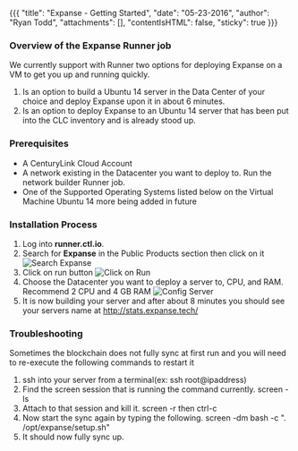{{{
  "title": "Expanse - Getting Started",
  "date": "05-23-2016",
  "author": "Ryan Todd",
  "attachments": [],
  "contentIsHTML": false,
  "sticky": true
}}}

### Overview of the Expanse Runner job
We currently support with Runner two options for deploying Expanse on a VM to get you up and running quickly.

1. Is an option to build a Ubuntu 14 server in the Data Center of your choice and deploy Expanse upon it in about 6 minutes.
2. Is an option to deploy Expanse to an Ubuntu 14 server that has been put into the CLC inventory and is already stood up.

### Prerequisites
* A CenturyLink Cloud Account
* A network existing in the Datacenter you want to deploy to. Run the network builder Runner job.
* One of the Supported Operating Systems listed below on the Virtual Machine
  Ubuntu 14
  more being added in future

  
### Installation Process

1. Log into **runner.ctl.io**.
2. Search for **Expanse** in the Public Products section then click on it
  ![Search Expanse](../images/BaaS/runner1.png)
3. Click on run button
  ![Click on Run](../images/BaaS/runner2.png)
4. Choose the Datacenter you want to deploy a server to, CPU, and RAM. Recommend 2 CPU and 4 GB RAM
  ![Config Server](../images/BaaS/runner3.png)
5. It is now building your server and after about 8 minutes you should see your servers name at http://stats.expanse.tech/

### Troubleshooting
Sometimes the blockchain does not fully sync at first run and you will need to re-execute the following commands to restart it

1. ssh into your server from a terminal(ex: ssh root@ipaddress)
2. Find the screen session that is running the command currently. screen -ls
3. Attach to that session and kill it. screen -r <number of the session> then ctrl-c
4. Now start the sync again by typing the following. screen -dm bash -c ". /opt/expanse/setup.sh"
5. It should now fully sync up.

